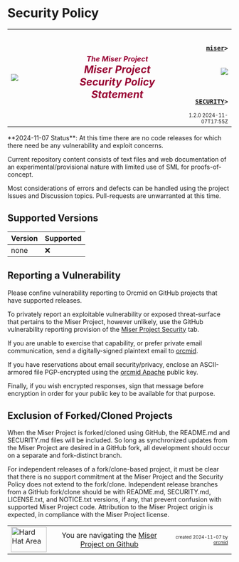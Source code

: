 

# Security Policy
<!-- ---1----|----2----|----3----|----4----|----5----|----6----|----7----|--*
     SECURITY.md 1.2.0             UTF-8                        dh:2024-11-07
     source: <https://github.com/orcmid/miser/blob/master/SECURITY.md>
     -->
<table border="0" width="100%">
  <tr>
    <td width="25%" align="left" height="6">
       <a href="https://orcmid.github.io/miser/"
          title="The Miser Project on GitHub">
          <img src="https://orcmid.github.io/miser/images/misertheory-logo.png" />
       </a>
    </td>
    <td width="48%" height="6"><p align="center"><font color="#990033">
        <strong>
          <i>The Miser Project</i><br />
          <i><big><big>Miser Project Security Policy Statement</big></big></i>
        </strong></font></p>
    </td>
    <td width="27%" height="6" valign="middle" align="right">
      <b><code>
         <a href="https://orcmid.github.io/miser/" target="_top">miser</a>&gt;
      </code></b>
      <br /><br />
      <a href="https://clustrmaps.com/site/1bw9w" title="Visit tracker">
            <img src="//www.clustrmaps.com/map_v2.png?d=3-2eQV4fOuelVHp_YtztZ0hl9Uj4ei9zLKw_nRgCgyM&cl=ffffff" />
      </a>
      <br /><br />
      <b><code>
         <a href="https://github.com/orcmid/miser/blob/master/SECURITY.md"
            target="_top">SECURITY</a>&gt;
      </code></b>
      <br />
      <small><small>
        1.2.0 2024-11-07T17:55Z<!-- MAINTAIN THIS MANUALLY -->
      </small></small>
      </td>
  </tr>
</table>
**2024-11-07 Status**: At this time there are no code releases for which there
need be any vulnerability and exploit concerns.

Current repository content consists of text files and web documentation of an
experimental/provisional nature with limited use of SML for proofs-of-concept.

Most considerations of errors and defects can be handled using the project
Issues and Discussion topics.  Pull-requests are unwarranted at this time.

## Supported Versions

| Version | Supported          |
| ------- | ------------------ |
| none    | :x:                |

## Reporting a Vulnerability

Please confine vulnerability reporting to Orcmid on GitHub projects that have
supported releases.

To privately report an exploitable vulnerability or exposed threat-surface
that pertains to the Miser Project, however unlikely, use the GitHub
vulnerability reporting provision of the
[Miser Project Security](https://github.com/orcmid/miser/security) tab.

If you are unable to exercise that capability, or prefer private email
communication, send a digitally-signed plaintext email to
[orcmid](mailto:orcmid@msn.com).

If you have reservations about email security/privacy, enclose an
ASCII-armored file PGP-encrypted using the
[orcmid Apache](https://people.apache.org/keys/committer/orcmid.asc)
public key.

Finally, if you wish encrypted responses, sign that message before
encryption in order for your public key to be available for that purpose.

## Exclusion of Forked/Cloned Projects

When the Miser Project is forked/cloned using GitHub, the README.md and
SECURITY.md files will be included.  So long as synchronized updates from the
Miser Project are desired in a GitHub fork, all development should occur on a
separate and fork-distinct branch.

For independent releases of a fork/clone-based project, it must be clear that
there is no support commitment at the Miser Project and the Security Policy
does not extend to the fork/clone.  Independent release branches from a GitHub
fork/clone should be with README.md, SECURITY.md, LICENSE.txt, and NOTICE.txt
versions, if any, that prevent confusion with supported Miser Project code.
Attribution to the Miser Project origin is expected, in compliance with the
Miser Project license.

<table border="0" cellspacing="3" width="100%">
  <tr>
    <td width="14%">
    <a href="https://orcmid.github.io/miser/index.htm" target="_top">
       <img border="0"
            src="https://orcmid.github.io/miser/images/hardhat-thumb.gif"
            alt="Hard Hat Area"
            align="left" width="80" height="57">
       </a>
    </td>
    <td width="54%" valign="middle" align="center">
      You are navigating the
      <a href="https://orcmid.github.io/miser/">Miser Project on Github
      </a></td>
    <td width="30%"><!-- CUSTOMIZATION REQUIRED -->
      <p align="right"><font size="-2">created 2024-11-07 by
         <a target="_top"
            href="https://orcmid.github.io/orcmid">orcmid
         </a></font></p>
    </td>
  </tr>
</table>
<!--
  1.2.0  2024-11-07T17:55Z Splice in hybridForm top/bottom banners

               *** end of miser/SECURITY.md ***
         -->
